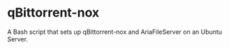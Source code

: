 # qBittorrent-nox
A Bash script that sets up qBittorrent-nox and AriaFileServer on an Ubuntu Server.
